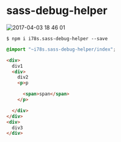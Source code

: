 # sass-debug-helper

![2017-04-03 18 46 01](https://cloud.githubusercontent.com/assets/2794129/24604070/538d3806-189e-11e7-9e07-326df3db8474.png)

```
$ npm i i78s.sass-debug-helper --save
```

```scss
@import "~i78s.sass-debug-helper/index";
```

```html
<div>
  div1
  <div>
    div2
    <p>p

      <span>span</span>
    </p>

  </div>
</div>
<div>
  div3
</div>
```
